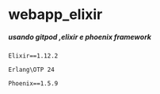 # webapp_elixir

##### usando gitpod ,elixir e phoenix framework

`Elixir==1.12.2`

`Erlang\OTP 24`

`Phoenix==1.5.9`